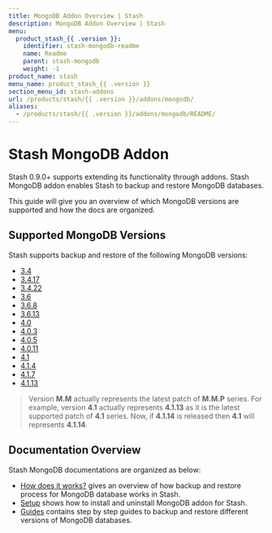 ```yaml
---
title: MongoDB Addon Overview | Stash
description: MongoDB Addon Overview | Stash
menu:
  product_stash_{{ .version }}:
    identifier: stash-mongodb-readme
    name: Readme
    parent: stash-mongodb
    weight: -1
product_name: stash
menu_name: product_stash_{{ .version }}
section_menu_id: stash-addons
url: /products/stash/{{ .version }}/addons/mongodb/
aliases:
  - /products/stash/{{ .version }}/addons/mongodb/README/
---
```


# Stash MongoDB Addon

Stash 0.9.0+ supports extending its functionality through addons. Stash MongoDB addon enables Stash to backup and restore MongoDB databases.

This guide will give you an overview of which MongoDB versions are supported and how the docs are organized.

## Supported MongoDB Versions

Stash supports backup and restore of the following MongoDB versions:

- [3.4](/docs/addons/mongodb/guides/3.4/mongodb.md)
- [3.4.17](/docs/addons/mongodb/guides/3.4.17/mongodb.md)
- [3.4.22](/docs/addons/mongodb/guides/3.4.22/mongodb.md)
- [3.6](/docs/addons/mongodb/guides/3.6/mongodb.md)
- [3.6.8](/docs/addons/mongodb/guides/3.6.8/mongodb.md)
- [3.6.13](/docs/addons/mongodb/guides/3.6.13/mongodb.md)
- [4.0](/docs/addons/mongodb/guides/4.0/mongodb.md)
- [4.0.3](/docs/addons/mongodb/guides/4.0.3/mongodb.md)
- [4.0.5](/docs/addons/mongodb/guides/4.0.5/mongodb.md)
- [4.0.11](/docs/addons/mongodb/guides/4.0.11/mongodb.md)
- [4.1](/docs/addons/mongodb/guides/4.1/mongodb.md)
- [4.1.4](/docs/addons/mongodb/guides/4.1.4/mongodb.md)
- [4.1.7](/docs/addons/mongodb/guides/4.1.7/mongodb.md)
- [4.1.13](/docs/addons/mongodb/guides/4.1.13/mongodb.md)

>Version **M.M** actually represents the latest patch of **M.M.P** series. For example, version **4.1** actually represents **4.1.13** as it is the latest supported patch of **4.1** series. Now, if **4.1.14** is released then **4.1** will represents **4.1.14**.

## Documentation Overview

Stash MongoDB documentations are organized as below:

- [How does it works?](/docs/addons/mongodb/overview.md) gives an overview of how backup and restore process for MongoDB database works in Stash.
- [Setup](/docs/addons/mongodb/setup/install.md) shows how to install and uninstall MongoDB addon for Stash.
- [Guides](/docs/addons/mongodb/guides/3.6/mongodb.md) contains step by step guides to backup and restore different versions of MongoDB databases.
